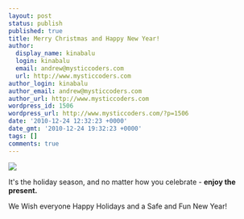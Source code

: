 ```yaml
---
layout: post
status: publish
published: true
title: Merry Christmas and Happy New Year!
author:
  display_name: kinabalu
  login: kinabalu
  email: andrew@mysticcoders.com
  url: http://www.mysticcoders.com
author_login: kinabalu
author_email: andrew@mysticcoders.com
author_url: http://www.mysticcoders.com
wordpress_id: 1506
wordpress_url: http://www.mysticcoders.com/?p=1506
date: '2010-12-24 12:32:23 +0000'
date_gmt: '2010-12-24 19:32:23 +0000'
tags: []
comments: true
---
```

<img src="http://www.mysticcoders.com/wp-content/uploads/2010/12/IMG_3744.jpg" border="0" />

It's the holiday season, and no matter how you celebrate - <strong>enjoy the present.</strong>

We Wish everyone Happy Holidays and a Safe and Fun New Year!

